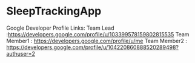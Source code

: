 # SleepTrackingApp

Google Developer Profile Links:
Team Lead :https://developers.google.com/profile/u/103399578159802815535
Team Member1 : https://developers.google.com/profile/u/me
Team Member2 : https://developers.google.com/profile/u/104220860888520289498?authuser=2
